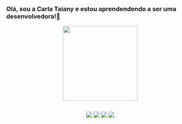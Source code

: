 ### Olá, sou a Carla Taiany e estou aprendendendo a ser uma desenvolvedora!💪

<div align="center">
  <a href="https://github.com/carlataiany">
  <img height="200em" src="https://github-readme-stats.vercel.app/api?username=carlataiany&show_icons=true&theme=dracula&include_all_commits=true&count_private=true"/>
</div>
  
  ##
  
  <div align="center">
    <a href="https://instagram.com/ctaiany" target="_blank"><img src="https://img.shields.io/badge/-Instagram-%23E4405F?style=for-the-badge&logo=instagram&logoColor=white" target="_blank"></a>
      <a href="https://www.linkedin.com/in/carla-taiany-oliveira-5935b9211" target="_blank"><img src="https://img.shields.io/badge/-LinkedIn-%230077B5?style=for-the-badge&logo=linkedin&logoColor=white" target="_blank"></a>
  <a href="https://twitter.com/carla_taianyy" target="_blank"><img src="https://img.shields.io/badge/Twitter-1DA1F2?style=for-the-badge&logo=twitter&logoColor=white" target="_blank"></a>
     <a href = "mailto:contatorafaballerini@gmail.com"><img src="https://img.shields.io/badge/-Gmail-%23333?style=for-the-badge&logo=gmail&logoColor=white" target="_blank"></a>
  </div>    

